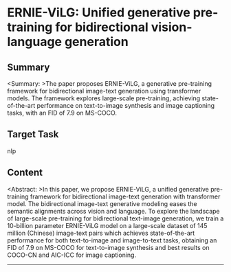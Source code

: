# ERNIE-ViLG: Unified generative pre-training for bidirectional vision-language generation

## Summary

<Summary: >The paper proposes ERNIE-ViLG, a generative pre-training framework for bidirectional image-text generation using transformer models. The framework explores large-scale pre-training, achieving state-of-the-art performance on text-to-image synthesis and image captioning tasks, with an FID of 7.9 on MS-COCO.


## Target Task

nlp

## Content

<Abstract: >In this paper, we propose ERNIE-ViLG, a unified generative pre-training framework for bidirectional image-text generation with transformer model. The bidirectional image-text generative modeling eases the semantic alignments across vision and language. To explore the landscape of large-scale pre-training for bidirectional text-image generation, we train a 10-billion parameter ERNIE-ViLG model on a large-scale dataset of 145 million (Chinese) image-text pairs which achieves state-of-the-art performance for both text-to-image and image-to-text tasks, obtaining an FID of 7.9 on MS-COCO for text-to-image synthesis and best results on COCO-CN and AIC-ICC for image captioning.



---

